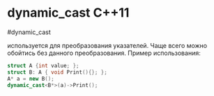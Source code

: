 # dynamic_cast C++11 #
#dynamic_cast

используется для преобразования указателей. Чаще всего можно обойтись без данного преобразования. Пример использования:
```C++
struct A {int value; };
struct B: A { void Print(){}; };
A* a = new B();
dynamic_cast<B*>(a)->Print();
```


